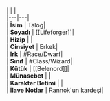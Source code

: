 |  |  |<br>|---|---|<br>| **İsim** | Talog|<br>| **Soyadı** | [[Lifeforger]]|<br>| **Hizip** | |<br>| **Cinsiyet** | Erkek|<br>| **Irk** | #Race/Dwarf|<br>| **Sınıf** | #Class/Wizard|<br>| **Kütük** | [[Belenord]]|<br>| **Münasebet** | |<br>| **Karakter Betimi** | |<br>| **İlave Notlar** | Rannok'un kardeşi|<br>